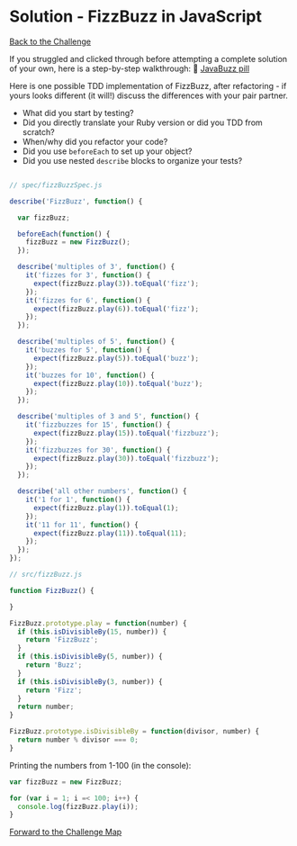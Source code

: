 # Solution - FizzBuzz in JavaScript

[Back to the Challenge](../3_fizzbuzz_in_javascript.md)

If you struggled and clicked through before attempting a complete solution of your own, here is a step-by-step walkthrough: :pill: [JavaBuzz pill](/pills/javascript&JasminePill.md)

Here is one possible TDD implementation of FizzBuzz, after refactoring - if yours looks different (it will!) discuss the differences with your pair partner. 

- What did you start by testing?
- Did you directly translate your Ruby version or did you TDD from scratch?
- When/why did you refactor your code? 
- Did you use `beforeEach` to set up your object?
- Did you use nested `describe` blocks to organize your tests?

```javascript

// spec/fizzBuzzSpec.js

describe('FizzBuzz', function() {

  var fizzBuzz;

  beforeEach(function() {
    fizzBuzz = new FizzBuzz();
  });

  describe('multiples of 3', function() {
    it('fizzes for 3', function() {
      expect(fizzBuzz.play(3)).toEqual('fizz');
    });
    it('fizzes for 6', function() {
      expect(fizzBuzz.play(6)).toEqual('fizz');
    });
  });

  describe('multiples of 5', function() {
    it('buzzes for 5', function() {
      expect(fizzBuzz.play(5)).toEqual('buzz');
    });
    it('buzzes for 10', function() {
      expect(fizzBuzz.play(10)).toEqual('buzz');
    });
  });

  describe('multiples of 3 and 5', function() {
    it('fizzbuzzes for 15', function() {
      expect(fizzBuzz.play(15)).toEqual('fizzbuzz');
    });
    it('fizzbuzzes for 30', function() {
      expect(fizzBuzz.play(30)).toEqual('fizzbuzz');
    });
  });

  describe('all other numbers', function() {
    it('1 for 1', function() {
      expect(fizzBuzz.play(1)).toEqual(1);
    });
    it('11 for 11', function() {
      expect(fizzBuzz.play(11)).toEqual(11);
    });
  });
});

// src/fizzBuzz.js

function FizzBuzz() {

}

FizzBuzz.prototype.play = function(number) {
  if (this.isDivisibleBy(15, number)) {
    return 'FizzBuzz';
  }
  if (this.isDivisibleBy(5, number)) {
    return 'Buzz';
  }
  if (this.isDivisibleBy(3, number)) {
    return 'Fizz';
  }
  return number;
}

FizzBuzz.prototype.isDivisibleBy = function(divisor, number) {
  return number % divisor === 0;
}
```

Printing the numbers from 1-100 (in the console):

```javascript
var fizzBuzz = new FizzBuzz;

for (var i = 1; i =< 100; i++) {
  console.log(fizzBuzz.play(i));
}
```

[Forward to the Challenge Map](../0_challenge_map.md)
